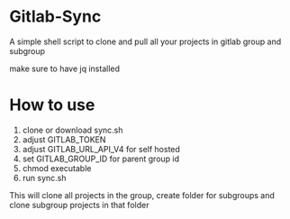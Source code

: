 # Gitlab-Sync
A simple shell script to clone and pull all your projects in gitlab group and subgroup

make sure to have jq installed

# How to use
1. clone or download sync.sh
2. adjust GITLAB_TOKEN
3. adjust GITLAB_URL_API_V4 for self hosted
4. set GITLAB_GROUP_ID for parent group id
5. chmod executable
6. run sync.sh

This will clone all projects in the group, create folder for subgroups and clone subgroup projects in that folder

